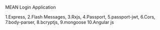 MEAN Login Application 

1.Express, 
2.Flash Messages, 
3.Rxjs, 
4.Passport, 
5.passport-jwt, 
6.Cors, 
7.body-parser, 
8.bcryptjs, 
9.mongoose
10.Angular js

